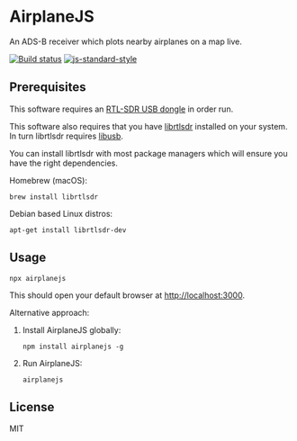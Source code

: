 # AirplaneJS

An ADS-B receiver which plots nearby airplanes on a map live.

[![Build status](https://travis-ci.org/watson/airplanejs.svg?branch=master)](https://travis-ci.org/watson/airplanejs)
[![js-standard-style](https://img.shields.io/badge/code%20style-standard-brightgreen.svg?style=flat)](https://github.com/feross/standard)

## Prerequisites

This software requires an [RTL-SDR USB
dongle](https://www.rtl-sdr.com/buy-rtl-sdr-dvb-t-dongles/) in order
run.

This software also requires that you have
[librtlsdr](https://github.com/steve-m/librtlsdr) installed on your
system. In turn librtlsdr requires [libusb](http://libusb.info/).

You can install librtlsdr with most package managers which will ensure
you have the right dependencies.

Homebrew (macOS):

```
brew install librtlsdr
```

Debian based Linux distros:

```
apt-get install librtlsdr-dev
```

## Usage

```
npx airplanejs
```

This should open your default browser at
[http://localhost:3000](http://localhost:3000).

Alternative approach:

1. Install AirplaneJS globally:
   ```
   npm install airplanejs -g
   ```
1. Run AirplaneJS:
   ```
   airplanejs
   ```

## License

MIT
